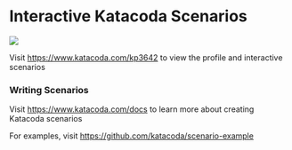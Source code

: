 # Interactive Katacoda Scenarios

[![](http://shields.katacoda.com/katacoda/kp3642/count.svg)](https://www.katacoda.com/kp3642 "Get your profile on Katacoda.com")

Visit https://www.katacoda.com/kp3642 to view the profile and interactive scenarios

### Writing Scenarios
Visit https://www.katacoda.com/docs to learn more about creating Katacoda scenarios

For examples, visit https://github.com/katacoda/scenario-example
